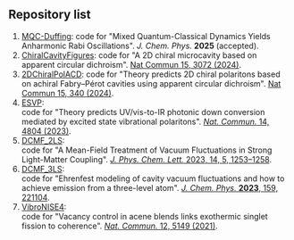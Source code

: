 ## Repository list
1. [MQC-Duffing](https://github.com/tempelaar-team/MQC-Duffing):
code for "Mixed Quantum-Classical Dynamics Yields Anharmonic Rabi Oscillations". *J. Chem. Phys.* **2025** (accepted).
1. [ChiralCavityFigures](https://github.com/tempelaar-team/ChiralCavityFigures):
code for "A 2D chiral microcavity based on apparent circular dichroism". [Nat Commun 15, 3072 (2024)](https://www.nature.com/articles/s41467-024-47411-4). 
1. [2DChiralPolACD](https://github.com/tempelaar-team/2DChiralPolACD):
code for "Theory predicts 2D chiral polaritons based on achiral Fabry–Pérot cavities using apparent circular dichroism". [Nat Commun 15, 340 (2024)](https://www.nature.com/articles/s41467-023-44523-1).  
1. [ESVP](https://github.com/tempelaar-team/ESVP):   
code for "Theory predicts UV/vis-to-IR photonic down conversion mediated by excited state vibrational polaritons". [*Nat. Commun.* 14, 4804 (2023)](https://doi.org/10.1038/s41467-023-40400-z).
1. [DCMF_2LS](https://github.com/tempelaar-team/DCMF_2LS):   
code for "A Mean-Field Treatment of Vacuum Fluctuations in Strong Light-Matter Coupling". [*J. Phys. Chem. Lett.* 2023, 14, 5, 1253–1258](https://pubs.acs.org/doi/full/10.1021/acs.jpclett.2c03724).
1. [DCMF_3LS](https://github.com/tempelaar-team/DCMF_3LS):   
code for "Ehrenfest modeling of cavity vacuum fluctuations and how to achieve emission from a three-level atom". [*J. Chem. Phys.* **2023**, 159, 221104](https://pubs.aip.org/aip/jcp/article/159/22/221104/2929335). 
1.  [VibroNISE4](https://github.com/tempelaar-team/VibroNISE4):   
code for "Vacancy control in acene blends links exothermic singlet fission to coherence". [*Nat. Commun.* 12, 5149 (2021)](https://doi.org/10.1038/s41467-021-25395-9).
